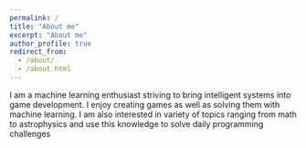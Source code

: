```yaml
---
permalink: /
title: "About me"
excerpt: "About me"
author_profile: true
redirect_from: 
  - /about/
  - /about.html
---
```


I am a machine learning enthusiast striving to bring intelligent systems into game development. I enjoy creating games as well as solving them with machine learning. I am also interested in variety of topics ranging from math to astrophysics and use this knowledge to solve daily programming challenges